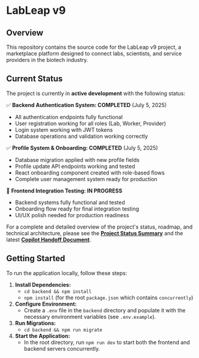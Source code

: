 # LabLeap v9

## Overview

This repository contains the source code for the LabLeap v9 project, a marketplace platform designed to connect labs, scientists, and service providers in the biotech industry.

## Current Status

The project is currently in **active development** with the following status:

✅ **Backend Authentication System: COMPLETED** (July 5, 2025)
- All authentication endpoints fully functional
- User registration working for all roles (Lab, Worker, Provider)
- Login system working with JWT tokens
- Database operations and validation working correctly

✅ **Profile System & Onboarding: COMPLETED** (July 5, 2025)
- Database migration applied with new profile fields
- Profile update API endpoints working and tested
- React onboarding component created with role-based flows
- Complete user management system ready for production

🔧 **Frontend Integration Testing: IN PROGRESS**
- Backend systems fully functional and tested
- Onboarding flow ready for final integration testing
- UI/UX polish needed for production readiness

For a complete and detailed overview of the project's status, roadmap, and technical architecture, please see the [**Project Status Summary**](PROJECT_STATUS_SUMMARY.md) and the latest [**Copilot Handoff Document**](COPILOT_HANDOFF_2025-07-05.md).

## Getting Started

To run the application locally, follow these steps:

1.  **Install Dependencies:**
    *   `cd backend && npm install`
    *   `npm install` (for the root `package.json` which contains `concurrently`)
2.  **Configure Environment:**
    *   Create a `.env` file in the `backend` directory and populate it with the necessary environment variables (see `.env.example`).
3.  **Run Migrations:**
    *   `cd backend && npm run migrate`
4.  **Start the Application:**
    *   In the root directory, run `npm run dev` to start both the frontend and backend servers concurrently.
